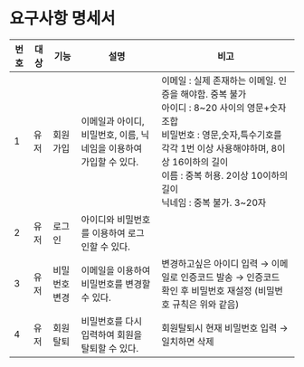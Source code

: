 # 요구사항 명세서
| 번호 | 대상 | 기능 | 설명 | 비고 |
| --- | --- | --- | --- | --- |
| 1 | 유저 | 회원가입 | 이메일과 아이디, 비밀번호, 이름, 닉네임을 이용하여 가입할 수 있다. | 이메일 : 실제 존재하는 이메일. 인증을 해야함. 중복 불가 <br/> 아이디 : 8~20 사이의 영문+숫자 조합 <br/> 비밀번호 : 영문,숫자,특수기호를 각각 1번 이상 사용해야하며, 8이상 16이하의 길이 <br/> 이름 : 중복 허용. 2이상 10이하의 길이 <br/> 닉네임 : 중복 불가. 3~20자 |
| 2 | 유저 | 로그인 | 아이디와 비밀번호를 이용하여 로그인할 수 있다. |  |
| 3 | 유저 | 비밀번호 변경 | 이메일을 이용하여 비밀번호를 변경할 수 있다. | 변경하고싶은 아이디 입력 → 이메일로 인증코드 발송 → 인증코드 확인 후 비밀번호 재설정 (비밀번호 규칙은 위와 같음) |
| 4 | 유저 | 회원탈퇴 | 비밀번호를 다시 입력하여 회원을 탈퇴할 수 있다. | 회원탈퇴시 현재 비밀번호 입력 → 일치하면 삭제 |